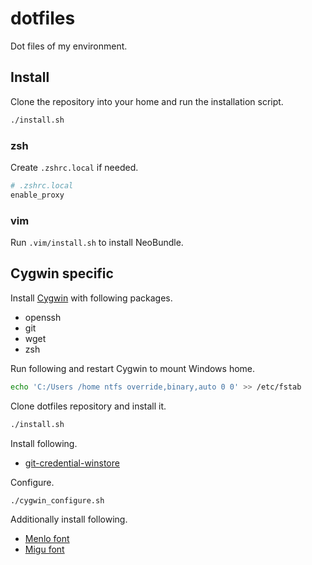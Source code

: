 dotfiles
========

Dot files of my environment.


Install
-------

Clone the repository into your home and run the installation script.

```zsh
./install.sh
```


### zsh

Create `.zshrc.local` if needed.

```zsh
# .zshrc.local
enable_proxy
```


### vim

Run `.vim/install.sh` to install NeoBundle.


Cygwin specific
---------------

Install [Cygwin](https://www.cygwin.com) with following packages.

* openssh
* git
* wget
* zsh

Run following and restart Cygwin to mount Windows home.

```zsh
echo 'C:/Users /home ntfs override,binary,auto 0 0' >> /etc/fstab
```

Clone dotfiles repository and install it.

```zsh
./install.sh
```

Install following.

* [git-credential-winstore](http://gitcredentialstore.codeplex.com)

Configure.

```zsh
./cygwin_configure.sh
```

Additionally install following.

* [Menlo font](https://github.com/hbin/top-programming-fonts)
* [Migu font](http://sourceforge.jp/projects/mix-mplus-ipa/releases/)


